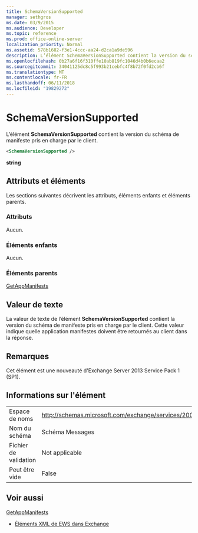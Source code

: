 ```yaml
---
title: SchemaVersionSupported
manager: sethgros
ms.date: 03/9/2015
ms.audience: Developer
ms.topic: reference
ms.prod: office-online-server
localization_priority: Normal
ms.assetid: 578b1682-f3e1-4ccc-aa24-d2ca1a9de596
description: L’élément SchemaVersionSupported contient la version du schéma de manifeste pris en charge par le client.
ms.openlocfilehash: 0b27a6f16f310ffe10ab819fc1046d4b0b6ecaa2
ms.sourcegitcommit: 34041125dc8c5f993b21cebfc4f8b72f0fd2cb6f
ms.translationtype: MT
ms.contentlocale: fr-FR
ms.lasthandoff: 06/11/2018
ms.locfileid: "19829272"
---
```

# <a name="schemaversionsupported"></a>SchemaVersionSupported

L’élément **SchemaVersionSupported** contient la version du schéma de manifeste pris en charge par le client. 
  
```XML
<SchemaVersionSupported />
```

 **string**
## <a name="attributes-and-elements"></a>Attributs et éléments

Les sections suivantes décrivent les attributs, éléments enfants et éléments parents.
  
### <a name="attributes"></a>Attributs

Aucun.
  
### <a name="child-elements"></a>Éléments enfants

Aucun.
  
### <a name="parent-elements"></a>Éléments parents

[GetAppManifests](getappmanifests.md)
  
## <a name="text-value"></a>Valeur de texte

La valeur de texte de l’élément **SchemaVersionSupported** contient la version du schéma de manifeste pris en charge par le client. Cette valeur indique quelle application manifestes doivent être retournés au client dans la réponse. 
  
## <a name="remarks"></a>Remarques

Cet élément est une nouveauté d'Exchange Server 2013 Service Pack 1 (SP1).
  
## <a name="element-information"></a>Informations sur l'élément

|||
|:-----|:-----|
|Espace de noms  <br/> | http://schemas.microsoft.com/exchange/services/2006/messages  <br/> |
|Nom du schéma  <br/> |Schéma Messages  <br/> |
|Fichier de validation  <br/> |Not applicable  <br/> |
|Peut être vide  <br/> |False  <br/> |
   
## <a name="see-also"></a>Voir aussi



[GetAppManifests](getappmanifests.md)


- [Éléments XML de EWS dans Exchange](ews-xml-elements-in-exchange.md)

